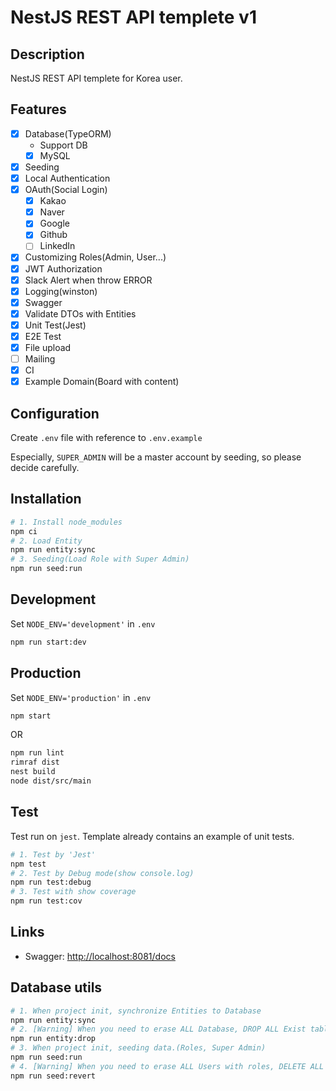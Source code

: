 # NestJS REST API templete v1

## Description

NestJS REST API templete for Korea user.

## Features

- [x] Database(TypeORM)
  - Support DB
  - [x] MySQL
- [x] Seeding
- [x] Local Authentication
- [x] OAuth(Social Login)
  - [x] Kakao
  - [x] Naver
  - [x] Google
  - [x] Github
  - [ ] LinkedIn
- [x] Customizing Roles(Admin, User...)
- [x] JWT Authorization
- [x] Slack Alert when throw ERROR
- [x] Logging(winston)
- [x] Swagger
- [x] Validate DTOs with Entities
- [x] Unit Test(Jest)
- [x] E2E Test
- [x] File upload
- [ ] Mailing
- [x] CI
- [x] Example Domain(Board with content)

## Configuration

Create `.env` file with reference to `.env.example`

Especially, `SUPER_ADMIN` will be a master account by seeding, so please decide carefully.

## Installation

```bash
# 1. Install node_modules
npm ci
# 2. Load Entity
npm run entity:sync
# 3. Seeding(Load Role with Super Admin)
npm run seed:run
```

## Development

Set `NODE_ENV='development'` in `.env`

```bash
npm run start:dev
```

## Production

Set `NODE_ENV='production'` in `.env`

```bash
npm start
```

OR

```bash
npm run lint
rimraf dist
nest build
node dist/src/main
```

## Test

Test run on `jest`.
Template already contains an example of unit tests.

```bash
# 1. Test by 'Jest'
npm test
# 2. Test by Debug mode(show console.log)
npm run test:debug
# 3. Test with show coverage
npm run test:cov
```

## Links

- Swagger: <http://localhost:8081/docs>

## Database utils

```bash
# 1. When project init, synchronize Entities to Database
npm run entity:sync
# 2. [Warning] When you need to erase ALL Database, DROP ALL Exist table.
npm run entity:drop
# 3. When project init, seeding data.(Roles, Super Admin)
npm run seed:run
# 4. [Warning] When you need to erase ALL Users with roles, DELETE ALL raws in user, role, user_role table.
npm run seed:revert
```
